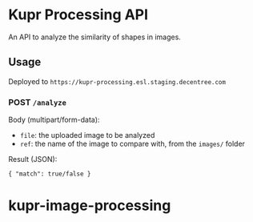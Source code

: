 # Kupr Processing API

An API to analyze the similarity of shapes in images.

## Usage

Deployed to ```https://kupr-processing.esl.staging.decentree.com```

### POST `/analyze`

Body (multipart/form-data):

- `file`: the uploaded image to be analyzed
- `ref`: the name of the image to compare with, from the `images/` folder

Result (JSON):

```
{ "match": true/false }
```
# kupr-image-processing
